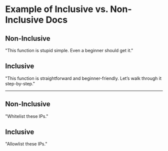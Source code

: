 # Example of Inclusive vs. Non-Inclusive Docs

## Non-Inclusive
"This function is stupid simple. Even a beginner should get it."

## Inclusive
"This function is straightforward and beginner-friendly. Let’s walk through it step-by-step."

---

## Non-Inclusive
"Whitelist these IPs."

## Inclusive
"Allowlist these IPs."

